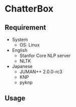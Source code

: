 # ChatterBox

## Requirement
- System
    - OS: Linux
- English
    - Stanfor Core NLP server
    - NLTK
- Japanese
    - JUMAN++ 2.0.0-rc3
    - KNP
    - pyknp

## Usage